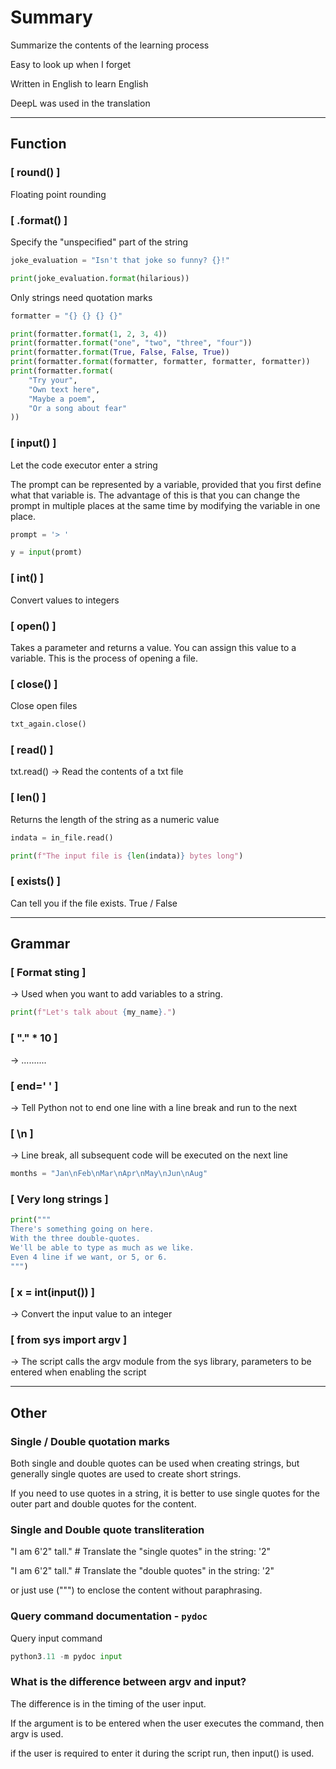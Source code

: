 # Summary

Summarize the contents of the learning process

Easy to look up when I forget

Written in English to learn English

DeepL was used in the translation



****

## Function



### [  round()  ]

Floating point rounding


### [  .format()  ]

Specify the "unspecified" part of the string

```python
joke_evaluation = "Isn't that joke so funny? {}!"

print(joke_evaluation.format(hilarious))

```

Only strings need quotation marks
```python
formatter = "{} {} {} {}"

print(formatter.format(1, 2, 3, 4))
print(formatter.format("one", "two", "three", "four"))
print(formatter.format(True, False, False, True))
print(formatter.format(formatter, formatter, formatter, formatter))
print(formatter.format(
	"Try your",
	"Own text here",
	"Maybe a poem",
	"Or a song about fear"
))
```


### [  input()  ]

Let the code executor enter a string

The prompt can be represented by a variable, provided that you first define what that variable is. 
The advantage of this is that you can change the prompt in multiple places at the same time by modifying the variable in one place.

```python
prompt = '> '

y = input(promt) 
```


### [  int()  ]

Convert values to integers


### [  open()  ]

Takes a parameter and returns a value. You can assign this value to a variable. 
This is the process of opening a file.


### [  close()  ]

Close open files

```python
txt_again.close()
```


### [  read()  ]

txt.read() -> Read the contents of a txt file


### [  len()  ]

Returns the length of the string as a numeric value

```python
indata = in_file.read()

print(f"The input file is {len(indata)} bytes long")
```


### [  exists()  ]

Can tell you if the file exists. True / False



****

## Grammar



### [  Format sting  ]

-> Used when you want to add variables to a string.

```python
print(f"Let's talk about {my_name}.")
```


### [  "." * 10  ]

-> ..........


### [  end=' '  ]

-> Tell Python not to end one line with a line break and run to the next


### [  \n  ]

-> Line break, all subsequent code will be executed on the next line

```python
months = "Jan\nFeb\nMar\nApr\nMay\nJun\nAug"
```


### [  Very long strings  ]

```python
print("""
There's something going on here.
With the three double-quotes.
We'll be able to type as much as we like.
Even 4 line if we want, or 5, or 6.
""")
```


### [  x = int(input())  ] 

-> Convert the input value to an integer


### [  from sys import argv  ]

-> The script calls the argv module from the sys library, parameters to be entered when enabling the script



****

## Other



### Single / Double quotation marks

Both single and double quotes can be used when creating strings, but generally single quotes are used to create short strings. 

If you need to use quotes in a string, it is better to use single quotes for the outer part and double quotes for the content.


### Single and Double quote transliteration 

"I am 6'2\" tall."    # Translate the "single quotes" in the string: '2\"

"I am 6\'2" tall."    # Translate the "double quotes" in the string: \'2"

or just use (""") to enclose the content without paraphrasing.


### Query command documentation - `pydoc`

Query input command
```python
python3.11 -m pydoc input
```


### What is the difference between argv and input?

The difference is in the timing of the user input. 

If the argument is to be entered when the user executes the command, then argv is used.

if the user is required to enter it during the script run, then input() is used.




